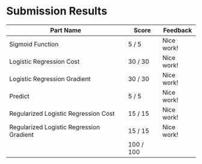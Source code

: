 # Submission Results

Part Name | Score | Feedback
-- | -- | --
Sigmoid Function |   5 /   5 | Nice work!
Logistic Regression Cost |  30 /  30 | Nice work!
Logistic Regression Gradient |  30 /  30 | Nice work!
Predict |   5 /   5 | Nice work!
Regularized Logistic Regression Cost |  15 /  15 | Nice work!
Regularized Logistic Regression Gradient |  15 /  15 | Nice work!
|| 100 / 100 ||
